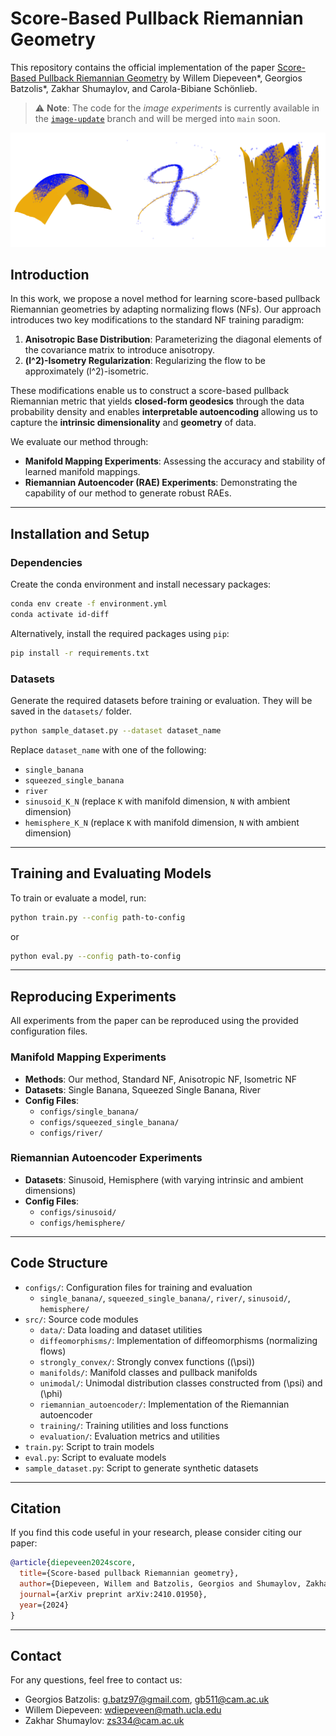 # Score-Based Pullback Riemannian Geometry

This repository contains the official implementation of the paper [Score-Based Pullback Riemannian Geometry](https://arxiv.org/abs/2410.01950) by Willem Diepeveen*, Georgios Batzolis*, Zakhar Shumaylov, and Carola-Bibiane Schönlieb.

> ⚠️ **Note**: The code for the *image experiments* is currently available in the [`image-update`](https://github.com/GBATZOLIS/Score-Based-Pullback-Riemannian-Geometry/tree/image-update) branch and will be merged into `main` soon.

![Approximate Data Manifolds Learned by the RAE](./rae.png)

## Introduction

In this work, we propose a novel method for learning score-based pullback Riemannian geometries by adapting normalizing flows (NFs). Our approach introduces two key modifications to the standard NF training paradigm:

1. **Anisotropic Base Distribution**: Parameterizing the diagonal elements of the covariance matrix to introduce anisotropy.
2. **\(l^2\)-Isometry Regularization**: Regularizing the flow to be approximately \(l^2\)-isometric.

These modifications enable us to construct a score-based pullback Riemannian metric that yields **closed-form geodesics** through the data probability density and enables **interpretable autoencoding** allowing us to capture the **intrinsic dimensionality** and **geometry** of data. 

We evaluate our method through:

- **Manifold Mapping Experiments**: Assessing the accuracy and stability of learned manifold mappings.
- **Riemannian Autoencoder (RAE) Experiments**: Demonstrating the capability of our method to generate robust RAEs.

---

## Installation and Setup

### Dependencies

Create the conda environment and install necessary packages:

```bash
conda env create -f environment.yml
conda activate id-diff
```

Alternatively, install the required packages using `pip`:

```bash
pip install -r requirements.txt
```

### Datasets

Generate the required datasets before training or evaluation. They will be saved in the `datasets/` folder.

```bash
python sample_dataset.py --dataset dataset_name
```

Replace `dataset_name` with one of the following:

- `single_banana`
- `squeezed_single_banana`
- `river`
- `sinusoid_K_N` (replace `K` with manifold dimension, `N` with ambient dimension)
- `hemisphere_K_N` (replace `K` with manifold dimension, `N` with ambient dimension)

---

## Training and Evaluating Models

To train or evaluate a model, run:

```bash
python train.py --config path-to-config
```

or

```bash
python eval.py --config path-to-config
```

---

## Reproducing Experiments

All experiments from the paper can be reproduced using the provided configuration files.

### Manifold Mapping Experiments

- **Methods**: Our method, Standard NF, Anisotropic NF, Isometric NF
- **Datasets**: Single Banana, Squeezed Single Banana, River
- **Config Files**:
  - `configs/single_banana/`
  - `configs/squeezed_single_banana/`
  - `configs/river/`

### Riemannian Autoencoder Experiments

- **Datasets**: Sinusoid, Hemisphere (with varying intrinsic and ambient dimensions)
- **Config Files**:
  - `configs/sinusoid/`
  - `configs/hemisphere/`

---

## Code Structure

- `configs/`: Configuration files for training and evaluation
  - `single_banana/`, `squeezed_single_banana/`, `river/`, `sinusoid/`, `hemisphere/`
- `src/`: Source code modules
  - `data/`: Data loading and dataset utilities
  - `diffeomorphisms/`: Implementation of diffeomorphisms (normalizing flows)
  - `strongly_convex/`: Strongly convex functions (\(\psi\))
  - `manifolds/`: Manifold classes and pullback manifolds
  - `unimodal/`: Unimodal distribution classes constructed from \(\psi\) and \(\phi\)
  - `riemannian_autoencoder/`: Implementation of the Riemannian autoencoder
  - `training/`: Training utilities and loss functions
  - `evaluation/`: Evaluation metrics and utilities
- `train.py`: Script to train models
- `eval.py`: Script to evaluate models
- `sample_dataset.py`: Script to generate synthetic datasets

---

## Citation

If you find this code useful in your research, please consider citing our paper:

```bibtex
@article{diepeveen2024score,
  title={Score-based pullback Riemannian geometry},
  author={Diepeveen, Willem and Batzolis, Georgios and Shumaylov, Zakhar and Sch{\"o}nlieb, Carola-Bibiane},
  journal={arXiv preprint arXiv:2410.01950},
  year={2024}
}
```

---

## Contact

For any questions, feel free to contact us:

- Georgios Batzolis: [g.batz97@gmail.com](mailto:g.batz97@gmail.com), [gb511@cam.ac.uk](mailto:gb511@cam.ac.uk)
- Willem Diepeveen: [wdiepeveen@math.ucla.edu](mailto:wdiepeveen@math.ucla.edu)
- Zakhar Shumaylov: [zs334@cam.ac.uk](mailto:zs334@cam.ac.uk)
